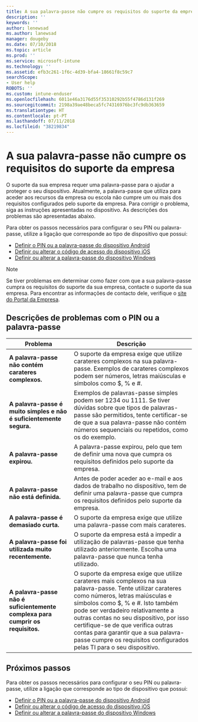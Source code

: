 ```yaml
---
title: A sua palavra-passe não cumpre os requisitos do suporte da empresa | Documentos da Microsoft
description: ''
keywords: ''
author: lenewsad
ms.author: lanewsad
manager: dougeby
ms.date: 07/10/2018
ms.topic: article
ms.prod: ''
ms.service: microsoft-intune
ms.technology: ''
ms.assetid: efb3c261-1f6c-4d39-bfa4-18661f8c59c7
searchScope:
- User help
ROBOTS: ''
ms.custom: intune-enduser
ms.openlocfilehash: 6011e46a3176d55f35310292b55f4786d131f269
ms.sourcegitcommit: 2198a39ae48beca5fc74316976bc3fc9db363659
ms.translationtype: HT
ms.contentlocale: pt-PT
ms.lasthandoff: 07/11/2018
ms.locfileid: "38219834"
---
```

# <a name="your-password-does-not-meet-your-company-supports-requirements"></a>A sua palavra-passe não cumpre os requisitos do suporte da empresa

O suporte da sua empresa requer uma palavra-passe para o ajudar a proteger o seu dispositivo. Atualmente, a palavra-passe que utiliza para aceder aos recursos da empresa ou escola não cumpre um ou mais dos requisitos configurados pelo suporte da empresa. Para corrigir o problema, siga as instruções apresentadas no dispositivo. As descrições dos problemas são apresentadas abaixo.

Para obter os passos necessários para configurar o seu PIN ou palavra-passe, utilize a ligação que corresponde ao tipo de dispositivo que possui:

- [Definir o PIN ou a palavra-passe do dispositivo Android](set-your-pin-or-password-android.md)
- [Definir ou alterar o código de acesso do dispositivo iOS](set-or-change-your-passcode-ios.md)
- [Definir ou alterar a palavra-passe do dispositivo Windows](set-or-change-your-password-windows.md)

> [!NOTE]
> Se tiver problemas em determinar como fazer com que a sua palavra-passe cumpra os requisitos do suporte da sua empresa, contacte o suporte da sua empresa. Para encontrar as informações de contacto dele, verifique o [site do Portal da Empresa](https://portal.manage.microsoft.com#HelpDeskDialog).

## <a name="pin-or-password-issue-descriptions"></a>Descrições de problemas com o PIN ou a palavra-passe

| **Problema** | **Descrição** |
|-----------------------------------------------------|------------------------------------------------------------------------------------------------------------------------------------------------------------------------------------------------------------------------------------------------------------------------------------------------------------------------------------------------------------|
| **A palavra-passe não contém carateres complexos.** | O suporte da empresa exige que utilize carateres complexos na sua palavra-passe. Exemplos de carateres complexos podem ser números, letras maiúsculas e símbolos como $, % e #. |
| **A palavra-passe é muito simples e não é suficientemente segura.** | Exemplos de palavras-passe simples podem ser 1234 ou 1111. Se tiver dúvidas sobre que tipos de palavras-passe são permitidos, tente certificar-se de que a sua palavra-passe não contém números sequenciais ou repetidos, como os do exemplo. |
| **A palavra-passe expirou.** | A palavra-passe expirou, pelo que tem de definir uma nova que cumpra os requisitos definidos pelo suporte da empresa. |
| **A palavra-passe não está definida.** | Antes de poder aceder ao e-mail e aos dados de trabalho no dispositivo, tem de definir uma palavra-passe que cumpra os requisitos definidos pelo suporte da empresa. |
| **A palavra-passe é demasiado curta.** | O suporte da empresa exige que utilize uma palavra-passe com mais carateres. |
| **A palavra-passe foi utilizada muito recentemente.** | O suporte da empresa está a impedir a utilização de palavras-passe que tenha utilizado anteriormente. Escolha uma palavra-passe que nunca tenha utilizado. |
| **A palavra-passe não é suficientemente complexa para cumprir os requisitos.** | O suporte da empresa exige que utilize carateres mais complexos na sua palavra-passe. Tente utilizar carateres como números, letras maiúsculas e símbolos como $, % e #. Isto também pode ser verdadeiro relativamente a outras contas no seu dispositivo, por isso certifique-se de que verifica outras contas para garantir que a sua palavra-passe cumpre os requisitos configurados pelas TI para o seu dispositivo. |

## <a name="next-steps"></a>Próximos passos

Para obter os passos necessários para configurar o seu PIN ou palavra-passe, utilize a ligação que corresponde ao tipo de dispositivo que possui:

- [Definir o PIN ou a palavra-passe do dispositivo Android](set-your-pin-or-password-android.md)
- [Definir ou alterar o código de acesso do dispositivo iOS](set-or-change-your-passcode-ios.md)
- [Definir ou alterar a palavra-passe do dispositivo Windows](set-or-change-your-password-windows.md)
